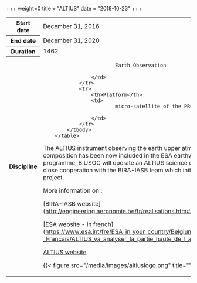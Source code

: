 +++
weight=0
title = "ALTIUS"
date = "2018-10-23"
+++

<table class="table table-striped table-bordered">
            <tbody>
                <tr>
                    <th>Start date</th>
                    <td>December 31, 2016</td>
                </tr>
                <tr>
                    <th>End date</th>
                    <td>December 31, 2020</td>
                </tr>
                <tr>
                    <th>Duration</th>
                    <td>1462</td>
                </tr>
                <tr>
                    <th>Discipline</th>
                    <td>
                      
                            Earth Observation
                     
                    </td>
                </tr>
                <tr>
                    <th>Platform</th>
                    <td>
                            micro-satellite of the PROBA class
                        
                    </td>
                </tr>
            </tbody>
        </table>


The ALTIUS instrument observing the earth upper atmospheric composition has been now included in the ESA earthwatch programme, B.USOC will operate an ALTIUS science centre in close cooperation with the BIRA-IASB team which initiated the project.

More information on : 

[BIRA-IASB website] (http://engineering.aeronomie.be/fr/realisations.htm#altius)

[ESA website - in french] (https://www.esa.int/fre/ESA_in_your_country/Belgium_-_Francais/ALTIUS_va_analyser_la_partie_haute_de_l_atmosphere) 

[ALTIUS website](http://altius.oma.be/)

{{< figure  src="/media/images/altiuslogo.png" title="" >}}

